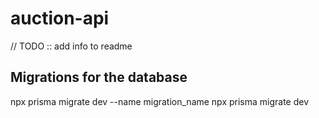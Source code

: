 # auction-api

// TODO :: add info to readme

## Migrations for the database

npx prisma migrate dev --name migration_name
npx prisma migrate dev
